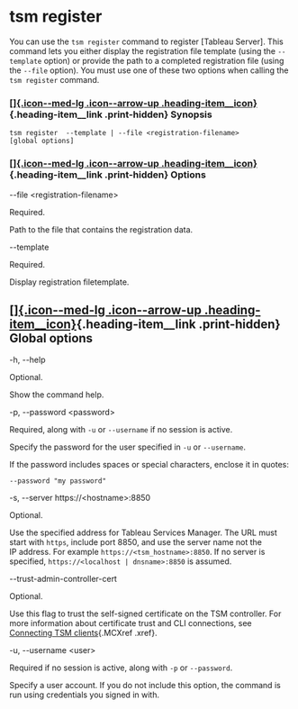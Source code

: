 

tsm register
============
You can use the `tsm register` command to register [Tableau
Server]. This command lets you either display the
registration file template (using the `--template` option) or provide
the path to a completed registration file (using the `--file` option).
You must use one of these two options when calling the `tsm register`
command.

<div>

### [[]{.icon--med-lg .icon--arrow-up .heading-item__icon}](https://help.tableau.com/current/server/en-us/cli_register_tsm.htm#){.heading-item__link .print-hidden} Synopsis

</div>

`tsm register  --template | --file <registration-filename> [global options]`

<div>

### [[]{.icon--med-lg .icon--arrow-up .heading-item__icon}](https://help.tableau.com/current/server/en-us/cli_register_tsm.htm#){.heading-item__link .print-hidden} Options

</div>

\--file \<registration-filename\>

Required.

Path to the file that contains the registration data.

\--template

Required.

Display registration filetemplate.

<div>

[[]{.icon--med-lg .icon--arrow-up .heading-item__icon}](https://help.tableau.com/current/server/en-us/cli_register_tsm.htm#){.heading-item__link .print-hidden} Global options
------------------------------------------------------------------------------------------------------------------------------------------------------------------------------

</div>

-h, \--help

Optional.

Show the command help.

-p, \--password \<password\>

Required, along with `-u` or `--username` if no session is active.

Specify the password for the user specified in `-u` or `--username`.

If the password includes spaces or special characters, enclose it in
quotes:

`--password "my password"`

-s, \--server https://\<hostname\>:8850

Optional.

Use the specified address for Tableau Services Manager. The URL must
start with `https`, include port 8850, and use the server name not the
IP address. For example `https://<tsm_hostname>:8850`. If no server is
specified, `https://<localhost | dnsname>:8850` is assumed.

\--trust-admin-controller-cert

Optional.

Use this flag to trust the self-signed certificate on the
TSM controller. For more information about certificate trust and
CLI connections, see [Connecting
TSM clients](https://help.tableau.com/current/server/en-us/tsm_overview.htm#Connecti){.MCXref
.xref}.

-u, \--username \<user\>

Required if no session is active, along with `-p` or `--password`.

Specify a user account. If you do not include this option, the command
is run using credentials you signed in with.
